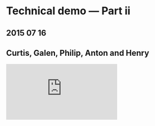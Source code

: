 <div class="post">

# Technical demo — Part ii

<h2 class="sub">2015 07 16</h2>
<h2 class="sub">Curtis, Galen, Philip, Anton and Henry</h2>

<iframe src="https://player.vimeo.com/video/133395510?color=fff&title=0&byline=0&portrait=0" frameborder="0" webkitallowfullscreen mozallowfullscreen allowfullscreen></iframe>

</div>
